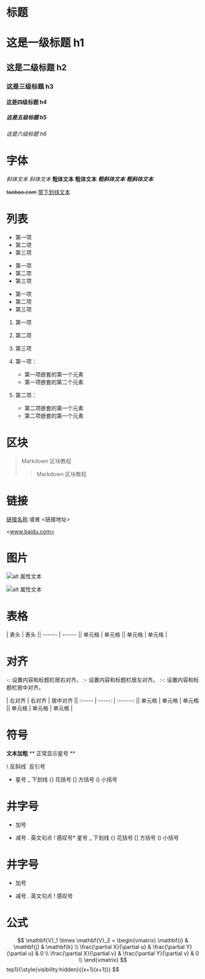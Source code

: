 # 标题

# 这是一级标题 h1
## 这是二级标题 h2
### 这是三级标题 h3
#### 这是四级标题 h4
##### 这是五级标题 h5
###### 这是六级标题 h6

# 字体

*斜体文本*
_斜体文本_
**粗体文本**
__粗体文本__
***粗斜体文本***
___粗斜体文本___

~~taobao.com~~
<u>带下划线文本</u>

# 列表

* 第一项
* 第二项
* 第三项

+ 第一项
+ 第二项
+ 第三项


- 第一项
- 第二项
- 第三项

1. 第一项
2. 第二项
3. 第三项

1. 第一项：
   - 第一项嵌套的第一个元素
   - 第一项嵌套的第二个元素

2. 第二项：
   - 第二项嵌套的第一个元素
   - 第二项嵌套的第一个元素
   
# 区块

> Markdown 区块教程
> > Markdown 区块教程

# 链接

[链接名称](链接地址)
或者
<链接地址>

<www.baidu.com>

# 图片

![alt 属性文本](图片地址)

![alt 属性文本](图片地址 "可选标题")

# 表格

| 表头   | 表头   || ------ | ------ || 单元格 | 单元格 || 单元格 | 单元格 |

# 对齐

-: 设置内容和标题栏居右对齐。
:- 设置内容和标题栏居左对齐。
:-: 设置内容和标题栏居中对齐。

| 左对齐 | 右对齐 | 居中对齐 || :----- | -----: | :------: || 单元格 | 单元格 |  单元格  || 单元格 | 单元格 |  单元格  |

# 符号

**文本加粗** \*\* 正常显示星号 \*\*

\   反斜线`   反引号
*   星号
_   下划线
{}  花括号
[]  方括号
()  小括号
#   井字号
+   加号
-   减号
.   英文句点
!   感叹号*   星号
_   下划线
{}  花括号
[]  方括号
()  小括号
#   井字号
+   加号
-   减号
.   英文句点
!   感叹号

# 公式

$$
\mathbf{V}_1 \times \mathbf{V}_2 =  \begin{vmatrix}
\mathbf{i} & \mathbf{j} & \mathbf{k} \\
\frac{\partial X}{\partial u} &  \frac{\partial Y}{\partial u} & 0 \\
\frac{\partial X}{\partial v} &  \frac{\partial Y}{\partial v} & 0 \\
\end{vmatrix}
$$tep1}{\style{visibility:hidden}{(x+1)(x+1)}}
$$
